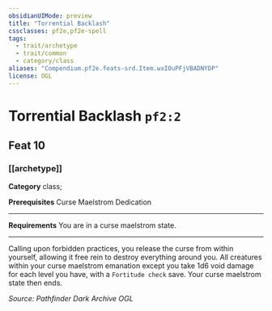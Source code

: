 ```yaml
---
obsidianUIMode: preview
title: "Torrential Backlash"
cssclasses: pf2e,pf2e-spell
tags:
  - trait/archetype
  - trait/common
  - category/class
aliases: "Compendium.pf2e.feats-srd.Item.wxIOuPFjVBADNYDP"
license: OGL
---
```

# Torrential Backlash `pf2:2`
## Feat 10
### [[archetype]]

**Category** class; 



**Prerequisites** Curse Maelstrom Dedication
* * *
**Requirements** You are in a curse maelstrom state.

* * *

Calling upon forbidden practices, you release the curse from within yourself, allowing it free rein to destroy everything around you. All creatures within your curse maelstrom emanation except you take 1d6 void damage for each level you have, with a `Fortitude check` save. Your curse maelstrom state then ends.

*Source: Pathfinder Dark Archive*
*OGL*